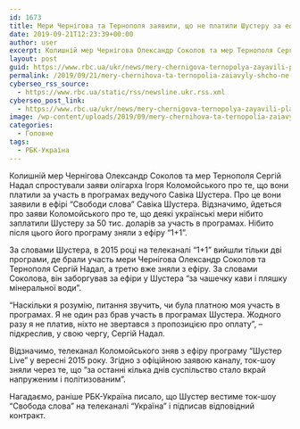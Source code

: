 ```yaml
---
id: 1673
title: Мери Чернігова та Тернополя заявили, що не платили Шустеру за ефіри
date: 2019-09-21T12:23:39+00:00
author: user
excerpt: Колишній мер Чернігова Олександр Соколов та мер Тернополя Сергій Надал спростували заяви олігарха Ігоря Коломойського про те, що вони платили за...
layout: post
guid: https://www.rbc.ua/ukr/news/mery-chernigova-ternopolya-zayavili-platili-1569068000.html
permalink: /2019/09/21/mery-chernihova-ta-ternopolia-zaiavyly-shcho-ne-platyly-shusteru-za-efiry/
cyberseo_rss_source:
  - https://www.rbc.ua/static/rss/newsline.ukr.rss.xml
cyberseo_post_link:
  - https://www.rbc.ua/ukr/news/mery-chernigova-ternopolya-zayavili-platili-1569068000.html
image: /wp-content/uploads/2019/09/mery-chernihova-ta-ternopolia-zaiavyly-shcho-ne-platyly-shusteru-za-efiry.jpg
categories:
  - Головне
tags:
  - РБК-Україна
---
```

Колишній мер Чернігова Олександр Соколов та мер Тернополя Сергій Надал спростували заяви олігарха Ігоря Коломойського про те, що вони платили за участь в програмах ведучого Савіка Шустера. Про це вони заявили в ефірі &#8220;Свободи слова&#8221; Савіка Шустера. Відзначимо, йдеться про заяви Коломойського про те, що деякі українські мери нібито заплатили Шустеру за 50 тис. доларів за участь в програмах. Нібито після цього його програму зняли з ефіру &#8220;1+1&#8221;.

За словами Шустера, в 2015 році на телеканалі &#8220;1+1&#8221; вийшли тільки дві програми, де брали участь мери Чернігова Олександр Соколов та Тернополя Сергій Надал, а третю вже зняли з ефіру. За словами Соколова, він заборгував за ефіри у Шустера &#8220;за чашечку кави і пляшку мінеральної води&#8221;.

&#8220;Наскільки я розумію, питання звучить, чи була платною моя участь в програмах. Я не один раз брав участь в програмах Шустера. Жодного разу я не платив, ніхто не звертався з пропозицією про оплату&#8221;, &#8211; підкреслив, у свою чергу, Сергій Надал.

Відзначимо, телеканал Коломойського зняв з ефіру програму &#8220;Шустер Live&#8221; у вересні 2015 року. Згідно з офіційною заявою каналу, ток-шоу зняли через те, що &#8220;за останні кілька днів суспільство стало вкрай напруженим і політизованим&#8221;.

Нагадаємо, раніше РБК-Україна писало, що Шустер вестиме ток-шоу &#8220;Свобода слова&#8221; на телеканалі &#8220;Україна&#8221; і підписав відповідний контракт.